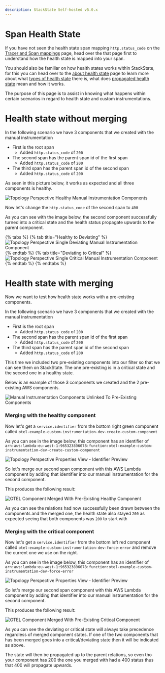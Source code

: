 ```yaml
---
description: StackState Self-hosted v5.0.x
---
```


# Span Health State

If you have not seen the health state span mapping `http.status_code` on the [Tracer and Span mappings]() page, head over the that page first
to understand how the health state is mapped into your span. 

You should also be familiar on how health states works within StackState, for this you can head over to the [about health state](/use/health-state/about-health-state.md) page to
learn more about what [types of health state](/use/health-state/about-health-state.md#element-health-state) there is,
what does [propagated health state](/use/health-state/about-health-state.md#propagated-health-state) mean and how it works.

The purpose of this page is to assist in knowing what happens within certain scenarios in regard to health
state and custom instrumentations.


# Health state without merging
In the following scenario we have 3 components that we created with the manual instrumentation

- First is the root span
  - Added `http.status_code` of `200`
- The second span has the parent span id of the first span
    - Added `http.status_code` of `200`
- The third span has the parent span id of the second span
    - Added `http.status_code` of `200`

As seen in this picture below, it works as expected and all three components is healthy.

![Topology Perspective Healthy Manual Instrumentation Components](../../../.gitbook/assets/otel_traces_healthy_state_1_2_3_unmerged.png)

Now let's change the `http.status_code` of the second span to `400`

As you can see with the image below, the second component successfully turned into a critical state
and the health status propagate upwards to the parent component.

{% tabs %}
{% tab title="Healthy to Deviating" %}
![Topology Perspective Single Deviating Manual Instrumentation Component](../../../.gitbook/assets/otel_traces_deviating_state_1_2_3_unmerged.png)
{% endtab %}
{% tab title="Deviating to Critical" %}
![Topology Perspective Single Critical Manual Instrumentation Component](../../../.gitbook/assets/otel_traces_critical_state_1_2_3_unmerged.png)
{% endtab %}
{% endtabs %}


# Health state with merging
Now we want to test how health state works with a pre-existing components.

In the following scenario we have 3 components that we created with the manual instrumentation

- First is the root span
    - Added `http.status_code` of `200`
- The second span has the parent span id of the first span
    - Added `http.status_code` of `200`
- The third span has the parent span id of the second span
    - Added `http.status_code` of `200`

This time we included two pre-existing components into our filter so that we can see them on StackState.
The one pre-existing is in a critical state and the second one in a healthy state. 

Below is an example of those 3 components we created and the 2 pre-existing AWS components.

![Manual Instrumentation Components Unlinked To Pre-Existing Components](../../../.gitbook/assets/otel_traces_pre_merge.png)

### Merging with the healthy component

Now let's get a `service.identifier` from the bottom right green component called `otel-example-custom-instrumentation-dev-create-custom-component`

As you can see in the image below, this component has an identifier of `arn:aws:lambda:eu-west-1:965323806078:function:otel-example-custom-instrumentation-dev-create-custom-component`

![Topology Perspective Properties View - Identifier Preview](../../../.gitbook/assets/otel_traces_merge_with_healthy.png)

So let's merge our second span component with this AWS Lambda component by adding that identifier into our manual instrumentation for the second component.

This produces the following result:

![OTEL Component Merged With Pre-Existing Healthy Component](../../../.gitbook/assets/otel_traces_merge_with_healthy_complete.png)

As you can see the relations had now successfully been drawn between the components and the merged one, the health state also stayed `200` as expected
seeing that both components was `200` to start with

### Merging with the critical component

Now let's get a `service.identifier` from the bottom left red component called `otel-example-custom-instrumentation-dev-force-error` and remove the current one we use on the right.

As you can see in the image below, this component has an identifier of `arn:aws:lambda:eu-west-1:965323806078:function:otel-example-custom-instrumentation-dev-force-error`

![Topology Perspective Properties View - Identifier Preview](../../../.gitbook/assets/otel_traces_merge_with_critical.png)

So let's merge our second span component with this AWS Lambda component by adding that identifier into our manual instrumentation for the second component.

This produces the following result:

![OTEL Component Merged With Pre-Existing Critical Component](../../../.gitbook/assets/otel_traces_merge_with_critical_complete.png)

As you can see the deviating or critical state will always take precedence regardless of merged component states. If one of the two components that has been merged
goes into a critical/deviating state then it will be indicated as above.

The state will then be propagated up to the parent relations, so even tho your component has 200 the one you merged with had a 400 status thus that 400 will propagate upwards.


